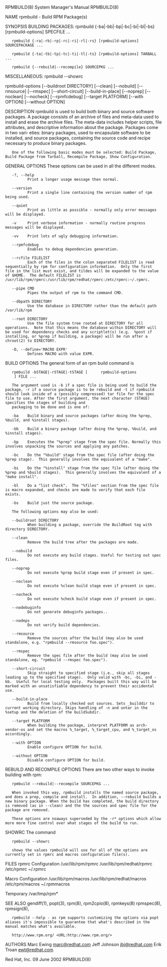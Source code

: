 RPMBUILD(8)                                                                                                                                     System Manager's Manual                                                                                                                                     RPMBUILD(8)

NAME
       rpmbuild - Build RPM Package(s)

SYNOPSIS
   BUILDING PACKAGES:
       rpmbuild {-ba|-bb|-bp|-bc|-bi|-bl|-bs} [rpmbuild-options] SPECFILE ...

       rpmbuild {-ra|-rb|-rp|-rc|-ri|-rl|-rs} [rpmbuild-options] SOURCEPACKAGE ...

       rpmbuild {-ta|-tb|-tp|-tc|-ti|-tl|-ts} [rpmbuild-options] TARBALL ...

       rpmbuild {--rebuild|--recompile} SOURCEPKG ...

   MISCELLANEOUS:
       rpmbuild --showrc

   rpmbuild-options
        [--buildroot DIRECTORY] [--clean] [--nobuild]
        [--rmsource] [--rmspec] [--short-circuit] [--build-in-place]
        [--noprep] [--noclean] [--nocheck]
        [--rpmfcdebug]
        [--target PLATFORM]
        [--with OPTION] [--without OPTION]

DESCRIPTION
       rpmbuild  is  used  to  build both binary and source software packages.  A package consists of an archive of files and meta-data used to install and erase the archive files. The meta-data includes helper scripts, file attributes, and descriptive information about the package.  Packages come in two vari‐
       eties: binary packages, used to encapsulate software to be installed, and source packages, containing the source code and recipe necessary to produce binary packages.

       One of the following basic modes must be selected: Build Package, Build Package from Tarball, Recompile Package, Show Configuration.

   GENERAL OPTIONS
       These options can be used in all the different modes.

       -?, --help
              Print a longer usage message then normal.

       --version
              Print a single line containing the version number of rpm being used.

       --quiet
              Print as little as possible - normally only error messages will be displayed.

       -v     Print verbose information - normally routine progress messages will be displayed.

       -vv    Print lots of ugly debugging information.

       --rpmfcdebug
              Enables to debug dependencies generation.

       --rcfile FILELIST
              Each of the files in the colon separated FILELIST is read sequentially by rpm for configuration information.  Only the first file in the list must exist, and tildes will be expanded to the value of $HOME.  The default FILELIST is /usr/lib/rpm/rpmrc:/usr/lib/rpm/redhat/rpmrc:/etc/rpmrc:~/.rpmrc.

       --pipe CMD
              Pipes the output of rpm to the command CMD.

       --dbpath DIRECTORY
              Use the database in DIRECTORY rather than the default path /var/lib/rpm

       --root DIRECTORY
              Use the file system tree rooted at DIRECTORY for all operations.  Note that this means the database within DIRECTORY will be used for dependency checks and any scriptlet(s) (e.g.  %post if installing, or %prep if building, a package) will be run after a chroot(2) to DIRECTORY.

       -D, --define='MACRO EXPR'
              Defines MACRO with value EXPR.

   BUILD OPTIONS
       The general form of an rpm build command is

       rpmbuild -bSTAGE|-rSTAGE|-tSTAGE [      rpmbuild-options
        ] FILE ...

       The argument used is -b if a spec file is being used to build the package, -r if a source package is to be rebuild and -t if rpmbuild should look inside of a (possibly compressed) tar file for the spec file to use. After the first argument, the next character (STAGE) specifies the stages of building and
       packaging to be done and is one of:

       -ba    Build binary and source packages (after doing the %prep, %build, and %install stages).

       -bb    Build a binary package (after doing the %prep, %build, and %install stages).

       -bp    Executes the "%prep" stage from the spec file. Normally this involves unpacking the sources and applying any patches.

       -bc    Do the "%build" stage from the spec file (after doing the %prep stage).  This generally involves the equivalent of a "make".

       -bi    Do the "%install" stage from the spec file (after doing the %prep and %build stages).  This generally involves the equivalent of a "make install".

       -bl    Do a "list check".  The "%files" section from the spec file is macro expanded, and checks are made to verify that each file exists.

       -bs    Build just the source package.

       The following options may also be used:

       --buildroot DIRECTORY
              When building a package, override the BuildRoot tag with directory DIRECTORY.

       --clean
              Remove the build tree after the packages are made.

       --nobuild
              Do not execute any build stages. Useful for testing out spec files.

       --noprep
              Do not execute %prep build stage even if present in spec.

       --noclean
              Do not execute %clean build stage even if present in spec.

       --nocheck
              Do not execute %check build stage even if present in spec.

       --nodebuginfo
              Do not generate debuginfo packages..

       --nodeps
              Do not verify build dependencies.

       --rmsource
              Remove the sources after the build (may also be used standalone, e.g. "rpmbuild --rmsource foo.spec").

       --rmspec
              Remove the spec file after the build (may also be used standalone, eg. "rpmbuild --rmspec foo.spec").

       --short-circuit
              Skip straight to specified stage (i.e., skip all stages leading up to the specified stage).  Only valid with -bc, -bi, and -bb.  Useful for local testing only.  Packages built this way will be marked with an unsatisfiable dependency to prevent their accidental use.

       --build-in-place
              Build from locally checked out sources. Sets _builddir to current working directory. Skips handling of -n and untar in the %setup and the deletion of the buildSubdir.

       --target PLATFORM
              When building the package, interpret PLATFORM as arch-vendor-os and set the macros %_target, %_target_cpu, and %_target_os accordingly.

       --with OPTION
              Enable configure OPTION for build.

       --without OPTION
              Disable configure OPTION for build.

   REBUILD AND RECOMPILE OPTIONS
       There are two other ways to invoke building with rpm:

       rpmbuild --rebuild|--recompile SOURCEPKG ...

       When invoked this way, rpmbuild installs the named source package, and does a prep, compile and install.  In addition, --rebuild builds a new binary package. When the build has completed, the build directory is removed (as in --clean) and the the sources and spec file for the package are removed.

       These options are noaways superseded by the -r* options which allow more more fine control over what stages of the build to run.

   SHOWRC
       The command

       rpmbuild --showrc

       shows the values rpmbuild will use for all of the options are currently set in rpmrc and macros configuration file(s).

FILES
   rpmrc Configuration
       /usr/lib/rpm/rpmrc
       /usr/lib/rpm/redhat/rpmrc
       /etc/rpmrc
       ~/.rpmrc

   Macro Configuration
       /usr/lib/rpm/macros
       /usr/lib/rpm/redhat/macros
       /etc/rpm/macros
       ~/.rpmmacros

   Temporary
       /var/tmp/rpm*

SEE ALSO
       gendiff(1),
       popt(3),
       rpm(8),
       rpm2cpio(8),
       rpmkeys(8)
       rpmspec(8),
       rpmsign(8),

       rpmbuild --help - as rpm supports customizing the options via popt aliases it's impossible to guarantee that what's described in the manual matches what's available.

       http://www.rpm.org/ <URL:http://www.rpm.org/>

AUTHORS
       Marc Ewing <marc@redhat.com>
       Jeff Johnson <jbj@redhat.com>
       Erik Troan <ewt@redhat.com>

Red Hat, Inc.                                                                                                                                         09 June 2002                                                                                                                                          RPMBUILD(8)
